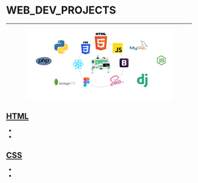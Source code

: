 # WEB_DEV_PROJECTS

----

<p align="center">
  <img width="400" src="img.png">
</p>

  ## [HTML]()
  * []()
  * []()
  
  ## [CSS]()
  * []()
  * []()
